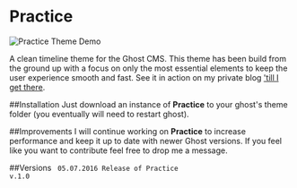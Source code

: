 # Practice

![Practice Theme Demo](https://dl.dropboxusercontent.com/u/74653178/Practice%20.png)

A clean timeline theme for the Ghost CMS.
This theme has been build from the ground up with a focus on only the most essential elements to keep the user experience smooth and fast.
See it in action on my private blog ['till I get there](https://tilligetthere.com).

##Installation
Just download an instance of <b>Practice</b> to your ghost's theme folder (you eventually will need to restart ghost).

##Improvements
I will continue working on <b>Practice</b> to increase performance and keep it up to date with newer Ghost versions.
If you feel like you want to contribute feel free to drop me a message.

##Versions
<code style="width:100%;">
05.07.2016 Release of Practice v.1.0
</code>
